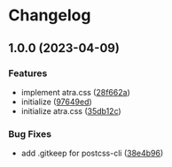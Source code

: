 # Changelog

## 1.0.0 (2023-04-09)


### Features

* implement atra.css ([28f662a](https://github.com/re-taro/atra.css/commit/28f662af77cc3a2b2bc88f01f8f441b0192e65cd))
* initialize ([97649ed](https://github.com/re-taro/atra.css/commit/97649ed5ecd59963364f7b0d42c0ccbeb2888e5d))
* initialize atra.css ([35db12c](https://github.com/re-taro/atra.css/commit/35db12cc43a755e2c6401ee01355898740a00c09))


### Bug Fixes

* add .gitkeep for postcss-cli ([38e4b96](https://github.com/re-taro/atra.css/commit/38e4b967c039546c183ba693e7358ec8c9f6e674))
